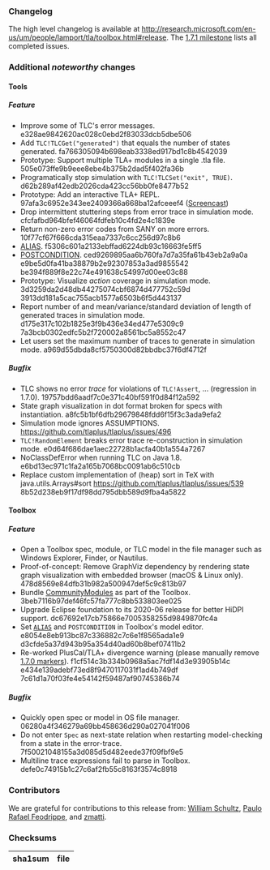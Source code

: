 ### Changelog
The high level changelog is available at http://research.microsoft.com/en-us/um/people/lamport/tla/toolbox.html#release. The [1.7.1 milestone](https://github.com/tlaplus/tlaplus/issues?q=is%3Aissue+milestone%3A1.7.1+is%3Aclosed) lists all completed issues.

### Additional _noteworthy_ changes

#### Tools

##### Feature
* Improve some of TLC's error messages. e328ae9842620ac028c0ebd2f83033dcb5dbe506
* Add `TLC!TLCGet("generated")` that equals the number of states generated. fa766305094b698eab3338ed917bd1c8b4542039
* Prototype: Support multiple TLA+ modules in a single .tla file. 505e073ffe9b9eee8ebe4b375b2dad5f402fa36b
* Programatically stop simulation with `TLC!TLCSet("exit", TRUE)`. d62b289af42edb2026cda423cc56bb0fe8477b52
* Prototype: Add an interactive TLA+ REPL. 97afa3c6952e343ee2409366a668ba12afceeef4 ([Screencast](https://asciinema.org/a/3lsDwbmVG0iyZHJ3RbhNycQS0))
* Drop intermittent stuttering steps from error trace in simulation mode. cfcfafbd964bfef46064fdfeb10c4fd2e4c1839e
* Return non-zero error codes from SANY on more errors. 10f77cf67f666cda315eaa7337c6cc256d97c8b6
* [ALIAS](https://github.com/tlaplus/tlaplus/issues/485). f5306c601a2133ebffad6224db93c16663fe5ff5
* [POSTCONDITION](https://lamport.azurewebsites.net/tla/current-tools.pdf). ced9269895aa6b760fa7d7a35fa61b43eb2a9a0a e9be5d0fa41ba38879b2e92307853a3ad9855542 be394f889f8e22c74e491638c54997d00ee03c88
* Prototype: Visualize *action* coverage in simulation mode. 3d3259da2d48db44275074cbf6874d477752c59d 3913dd181a5cac755acb1577a6503b6f5d443137
* Report number of and mean/variance/standard deviation of length of generated traces in simulation mode. d175e317c102b1825e3f9b436e34ed477e5309c9 7a3bcb0302edfc5b2f720002a8561bc5a8552c47
* Let users set the maximum number of traces to generate in simulation mode. a969d55dbda8cf5750300d82bbdbc37f6df4712f

##### Bugfix
* TLC shows no error *trace* for violations of `TLC!Assert`, ... (regression in 1.7.0). 19757bdd6aadf7c0e371c40bf591f0d84f12a592
* State graph visualization in dot format broken for specs with instantiation. a8fc5b1bf6dfb29679848fdd6f15f3c3ada9efa2
* Simulation mode ignores ASSUMPTIONS. https://github.com/tlaplus/tlaplus/issues/496
* `TLC!RandomElement` breaks error trace re-construction in simulation mode. e0d64f686dae1aec22728b1acfa40b1a554a7267
* NoClassDefError when running TLC on Java 1.8. e6bd13ec971c1fa2a165b7068bc0091ab6c510cb
* Replace custom implementation of (heap) sort in TeX with java.utils.Arrays#sort https://github.com/tlaplus/tlaplus/issues/539 8b52d238eb9f17df98dd795dbb589d9fba4a5822

#### Toolbox

##### Feature
* Open a Toolbox spec, module, or TLC model in the file manager such as Windows Explorer, Finder, or Nautilus.
* Proof-of-concept: Remove GraphViz dependency by rendering state graph visualization with embedded browser (macOS & Linux only). 478d8569e84dfb31b982a500947def5c9c813b97
* Bundle [CommunityModules](https://github.com/tlaplus/CommunityModules) as part of the Toolbox. 3beb7116b97def46fc57fa777c8bb533803ee025
* Upgrade Eclipse foundation to its 2020-06 release for better HiDPI support. dc67692e17cb75866e7005358255d9849870fc4a
* Set [`ALIAS`](https://github.com/tlaplus/tlaplus/issues/485) and `POSTCONDITION` in Toolbox's model editor. e8054e8eb913bc87c336882c7c6e1f8565ada1e9 d3cfde5a37d943b95a354d40ad60b8bef07411b2
* Re-worked PlusCal/TLA+ divergence warning (please manually remove [1.7.0 markers](https://github.com/tlaplus/tlaplus/releases/tag/v1.7.0)). f1cf514c3b334b0968a5ac7fdf14d3e93905b14c e434e139adebf73ed8f9470117031f1ad4b749df 7c61d1a70f03fe4e54142f59487af90745386b74

##### Bugfix
* Quickly open spec or model in OS file manager. 06280a4f346279a69bb458636d290a027041f006
* Do not enter `Spec` as next-state relation when restarting model-checking from a state in the error-trace. 7f50021048155a3d085d5d482eede37f09fbf9e5
* Multiline trace expressions fail to parse in Toolbox. defe0c74915b1c27c6af2fb55c8163f3574c8918

### Contributors

We are grateful for contributions to this release from: [William Schultz](https://github.com/will62794), [Paulo Rafael Feodrippe](https://github.com/pfeodrippe), and [zmatti](https://github.com/zmatti).


### Checksums
sha1sum|file
------------ | -------------
